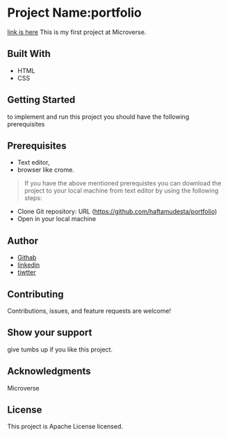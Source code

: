 # Project Name:portfolio
[link is here](portfolio.html)
This is my first project at Microverse.
## Built With
- HTML
- CSS
## Getting Started
to implement and run this project you should have the following prerequisites  
## Prerequisites
- Text editor,
- browser like crome.
> If you have the above mentioned  prerequistes you can download the project to your local machine from text editor by using the following steps:
 - Clone Git repository: URL (https://github.com/haftamudesta/portfolio) 
 - Open in your local machine
## Author
 - [Githab](https://github.com/settings/profile)
- [linkedin](https://www.linkedin.com/in/haftamu-desta-795791a1/)
- [tiwtter](https://twitter.com/DestaHftamu?t=NQ4ovkdWbsfsjh62NFEXFg&s=09)

## Contributing
Contributions, issues, and feature requests are welcome!
## Show your support
give tumbs up if you like this project.
## Acknowledgments
Microverse
## License
This project is Apache License licensed.

